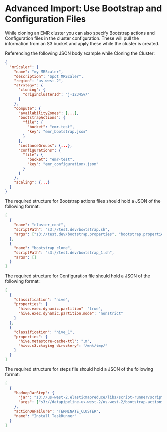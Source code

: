 # Advanced Import: Use Bootstrap and Configuration Files

While cloning an EMR cluster you can also specify Bootstrap actions and Configuration files in the cluster configuration. These will pull the information from an S3 bucket and apply these while the cluster is created.

Referencing the following JSON body example while Cloning the Cluster:

```json
{
  "mrScaler": {
    "name": "my MRScaler",
    "description": "Spot MRScaler",
    "region": "us-west-2",
    "strategy": {
      "cloning": {
        "originClusterId": "j-1234567"
      }
    },
    "compute": {
      "availabilityZones": [...],
      "bootstrapActions": {
        "file": {
          "bucket": "emr-test",
          "key": "emr_bootstrap.json"
        }
      },
      "instanceGroups": {...},
      "configurations": {
        "file": {
          "bucket": "emr-test",
          "key": "emr_configurations.json"
        }
      }
    },
    "scaling": {...}
  }
}
```

The required structure for Bootstrap actions files should hold a JSON of the following format:

```json
[
  {
    "name": "cluster_conf",
    "scriptPath": "s3://test.dev/bootstrap.sh",
    "args": ["s3://test.dev/bootstrap.properties", "bootstrap.properties"]
  },
  {
    "name": "bootstrap_clone",
    "scriptPath": "s3://test.dev/bootstrap_1.sh",
    "args": []
  }
]
```

The required structure for Configuration file should hold a JSON of the following format:

```json
[
  {
    "classification": "hive",
    "properties": {
      "hive.exec.dynamic.partition": "true",
      "hive.exec.dynamic.partition.mode": "nonstrict"
    }
  },
  {
    "classification": "hive_1",
    "properties": {
      "hive.metastore-cache-ttl": "1m",
      "hive.s3.staging-directory": "/mnt/tmp/"
    }
  }
]
```

The required structure for steps file should hold a JSON of the following format:

```json
[
  {
    "hadoopJarStep": {
      "jar": "s3://us-west-2.elasticmapreduce/libs/script-runner/script-runner.jar",
      "args": ["s3://datapipeline-us-west-2/us-west-2/bootstrap-actions/latest/TaskRunner/install-remote-runner-v2"]
    },
    "actionOnFailure": "TERMINATE_CLUSTER",
    "name": "Install TaskRunner"
  }
]
```
